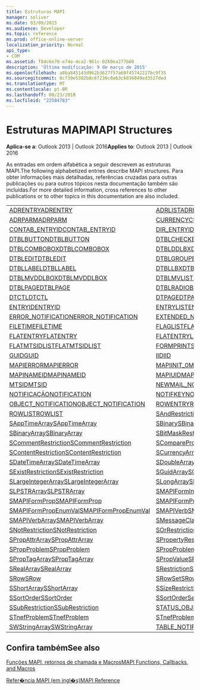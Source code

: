 ```yaml
---
title: Estruturas MAPI
manager: soliver
ms.date: 03/09/2015
ms.audience: Developer
ms.topic: reference
ms.prod: office-online-server
localization_priority: Normal
api_type:
- COM
ms.assetid: f84c6e70-e74e-4ca2-961c-0260ea277b00
description: 'Última modificação: 9 de março de 2015'
ms.openlocfilehash: a8ba845143d962b3627f57a60f45742227bc9f35
ms.sourcegitcommit: 0cf39e5382b8c6f236c8a63c6036849ed3527ded
ms.translationtype: MT
ms.contentlocale: pt-BR
ms.lasthandoff: 08/23/2018
ms.locfileid: "22584783"
---
```

# <a name="mapi-structures"></a><span data-ttu-id="e69f5-103">Estruturas MAPI</span><span class="sxs-lookup"><span data-stu-id="e69f5-103">MAPI Structures</span></span>

  
  
<span data-ttu-id="e69f5-104">**Aplica-se a**: Outlook 2013 | Outlook 2016</span><span class="sxs-lookup"><span data-stu-id="e69f5-104">**Applies to**: Outlook 2013 | Outlook 2016</span></span> 
  
<span data-ttu-id="e69f5-105">As entradas em ordem alfabética a seguir descrevem as estruturas MAPI.</span><span class="sxs-lookup"><span data-stu-id="e69f5-105">The following alphabetized entries describe MAPI structures.</span></span> <span data-ttu-id="e69f5-106">Para obter informações mais detalhadas, referências cruzadas para outras publicações ou para outros tópicos nesta documentação também são incluídas.</span><span class="sxs-lookup"><span data-stu-id="e69f5-106">For more detailed information, cross references to other publications or to other topics in this documentation are also included.</span></span>
  
|||
|:-----|:-----|
|[<span data-ttu-id="e69f5-107">ADRENTRY</span><span class="sxs-lookup"><span data-stu-id="e69f5-107">ADRENTRY</span></span>](adrentry.md) <br/> |[<span data-ttu-id="e69f5-108">ADRLIST</span><span class="sxs-lookup"><span data-stu-id="e69f5-108">ADRLIST</span></span>](adrlist.md) <br/> |
|[<span data-ttu-id="e69f5-109">ADRPARM</span><span class="sxs-lookup"><span data-stu-id="e69f5-109">ADRPARM</span></span>](adrparm.md) <br/> |[<span data-ttu-id="e69f5-110">CURRENCY</span><span class="sxs-lookup"><span data-stu-id="e69f5-110">CURRENCY</span></span>](currency.md) <br/> |
|[<span data-ttu-id="e69f5-111">CONTAB_ENTRYID</span><span class="sxs-lookup"><span data-stu-id="e69f5-111">CONTAB_ENTRYID</span></span>](contab_entryid.md) <br/> |[<span data-ttu-id="e69f5-112">DIR_ENTRYID</span><span class="sxs-lookup"><span data-stu-id="e69f5-112">DIR_ENTRYID</span></span>](dir_entryid.md) <br/> |
|[<span data-ttu-id="e69f5-113">DTBLBUTTON</span><span class="sxs-lookup"><span data-stu-id="e69f5-113">DTBLBUTTON</span></span>](dtblbutton.md) <br/> |[<span data-ttu-id="e69f5-114">DTBLCHECKBOX</span><span class="sxs-lookup"><span data-stu-id="e69f5-114">DTBLCHECKBOX</span></span>](dtblcheckbox.md) <br/> |
|[<span data-ttu-id="e69f5-115">DTBLCOMBOBOX</span><span class="sxs-lookup"><span data-stu-id="e69f5-115">DTBLCOMBOBOX</span></span>](dtblcombobox.md) <br/> |[<span data-ttu-id="e69f5-116">DTBLDDLBX</span><span class="sxs-lookup"><span data-stu-id="e69f5-116">DTBLDDLBX</span></span>](dtblddlbx.md) <br/> |
|[<span data-ttu-id="e69f5-117">DTBLEDIT</span><span class="sxs-lookup"><span data-stu-id="e69f5-117">DTBLEDIT</span></span>](dtbledit.md) <br/> |[<span data-ttu-id="e69f5-118">DTBLGROUPBOX</span><span class="sxs-lookup"><span data-stu-id="e69f5-118">DTBLGROUPBOX</span></span>](dtblgroupbox.md) <br/> |
|[<span data-ttu-id="e69f5-119">DTBLLABEL</span><span class="sxs-lookup"><span data-stu-id="e69f5-119">DTBLLABEL</span></span>](dtbllabel.md) <br/> |[<span data-ttu-id="e69f5-120">DTBLLBX</span><span class="sxs-lookup"><span data-stu-id="e69f5-120">DTBLLBX</span></span>](dtbllbx.md) <br/> |
|[<span data-ttu-id="e69f5-121">DTBLMVDDLBOX</span><span class="sxs-lookup"><span data-stu-id="e69f5-121">DTBLMVDDLBOX</span></span>](dtblmvddlbox.md) <br/> |[<span data-ttu-id="e69f5-122">DTBLMVLISTBOX</span><span class="sxs-lookup"><span data-stu-id="e69f5-122">DTBLMVLISTBOX</span></span>](dtblmvlistbox.md) <br/> |
|[<span data-ttu-id="e69f5-123">DTBLPAGE</span><span class="sxs-lookup"><span data-stu-id="e69f5-123">DTBLPAGE</span></span>](dtblpage.md) <br/> |[<span data-ttu-id="e69f5-124">DTBLRADIOBUTTON</span><span class="sxs-lookup"><span data-stu-id="e69f5-124">DTBLRADIOBUTTON</span></span>](dtblradiobutton.md) <br/> |
|[<span data-ttu-id="e69f5-125">DTCTL</span><span class="sxs-lookup"><span data-stu-id="e69f5-125">DTCTL</span></span>](dtctl.md) <br/> |[<span data-ttu-id="e69f5-126">DTPAGE</span><span class="sxs-lookup"><span data-stu-id="e69f5-126">DTPAGE</span></span>](dtpage.md) <br/> |
|[<span data-ttu-id="e69f5-127">ENTRYID</span><span class="sxs-lookup"><span data-stu-id="e69f5-127">ENTRYID</span></span>](entryid.md) <br/> |[<span data-ttu-id="e69f5-128">ENTRYLIST</span><span class="sxs-lookup"><span data-stu-id="e69f5-128">ENTRYLIST</span></span>](entrylist.md) <br/> |
|[<span data-ttu-id="e69f5-129">ERROR_NOTIFICATION</span><span class="sxs-lookup"><span data-stu-id="e69f5-129">ERROR_NOTIFICATION</span></span>](error_notification.md) <br/> |[<span data-ttu-id="e69f5-130">EXTENDED_NOTIFICATION</span><span class="sxs-lookup"><span data-stu-id="e69f5-130">EXTENDED_NOTIFICATION</span></span>](extended_notification.md) <br/> |
|[<span data-ttu-id="e69f5-131">FILETIME</span><span class="sxs-lookup"><span data-stu-id="e69f5-131">FILETIME</span></span>](filetime.md) <br/> |[<span data-ttu-id="e69f5-132">FLAGLIST</span><span class="sxs-lookup"><span data-stu-id="e69f5-132">FLAGLIST</span></span>](flaglist.md) <br/> |
|[<span data-ttu-id="e69f5-133">FLATENTRY</span><span class="sxs-lookup"><span data-stu-id="e69f5-133">FLATENTRY</span></span>](flatentry.md) <br/> |[<span data-ttu-id="e69f5-134">FLATENTRYLIST</span><span class="sxs-lookup"><span data-stu-id="e69f5-134">FLATENTRYLIST</span></span>](flatentrylist.md) <br/> |
|[<span data-ttu-id="e69f5-135">FLATMTSIDLIST</span><span class="sxs-lookup"><span data-stu-id="e69f5-135">FLATMTSIDLIST</span></span>](flatmtsidlist.md) <br/> |[<span data-ttu-id="e69f5-136">FORMPRINTSETUP</span><span class="sxs-lookup"><span data-stu-id="e69f5-136">FORMPRINTSETUP</span></span>](formprintsetup.md) <br/> |
|[<span data-ttu-id="e69f5-137">GUID</span><span class="sxs-lookup"><span data-stu-id="e69f5-137">GUID</span></span>](guid.md) <br/> |[<span data-ttu-id="e69f5-138">IID</span><span class="sxs-lookup"><span data-stu-id="e69f5-138">IID</span></span>](iid.md) <br/> |
|[<span data-ttu-id="e69f5-139">MAPIERROR</span><span class="sxs-lookup"><span data-stu-id="e69f5-139">MAPIERROR</span></span>](mapierror.md) <br/> |[<span data-ttu-id="e69f5-140">MAPIINIT_0</span><span class="sxs-lookup"><span data-stu-id="e69f5-140">MAPIINIT_0</span></span>](mapiinit_0.md) <br/> |
|[<span data-ttu-id="e69f5-141">MAPINAMEID</span><span class="sxs-lookup"><span data-stu-id="e69f5-141">MAPINAMEID</span></span>](mapinameid.md) <br/> |[<span data-ttu-id="e69f5-142">MAPIUID</span><span class="sxs-lookup"><span data-stu-id="e69f5-142">MAPIUID</span></span>](mapiuid.md) <br/> |
|[<span data-ttu-id="e69f5-143">MTSID</span><span class="sxs-lookup"><span data-stu-id="e69f5-143">MTSID</span></span>](mtsid.md) <br/> |[<span data-ttu-id="e69f5-144">NEWMAIL_NOTIFICATION</span><span class="sxs-lookup"><span data-stu-id="e69f5-144">NEWMAIL_NOTIFICATION</span></span>](newmail_notification.md) <br/> |
|[<span data-ttu-id="e69f5-145">NOTIFICAÇÃO</span><span class="sxs-lookup"><span data-stu-id="e69f5-145">NOTIFICATION</span></span>](notification.md) <br/> |[<span data-ttu-id="e69f5-146">NOTIFKEY</span><span class="sxs-lookup"><span data-stu-id="e69f5-146">NOTIFKEY</span></span>](notifkey.md) <br/> |
|[<span data-ttu-id="e69f5-147">OBJECT_NOTIFICATION</span><span class="sxs-lookup"><span data-stu-id="e69f5-147">OBJECT_NOTIFICATION</span></span>](object_notification.md) <br/> |[<span data-ttu-id="e69f5-148">ROWENTRY</span><span class="sxs-lookup"><span data-stu-id="e69f5-148">ROWENTRY</span></span>](rowentry.md) <br/> |
|[<span data-ttu-id="e69f5-149">ROWLIST</span><span class="sxs-lookup"><span data-stu-id="e69f5-149">ROWLIST</span></span>](rowlist.md) <br/> |[<span data-ttu-id="e69f5-150">SAndRestriction</span><span class="sxs-lookup"><span data-stu-id="e69f5-150">SAndRestriction</span></span>](sandrestriction.md) <br/> |
|[<span data-ttu-id="e69f5-151">SAppTimeArray</span><span class="sxs-lookup"><span data-stu-id="e69f5-151">SAppTimeArray</span></span>](sapptimearray.md) <br/> |[<span data-ttu-id="e69f5-152">SBinary</span><span class="sxs-lookup"><span data-stu-id="e69f5-152">SBinary</span></span>](sbinary.md) <br/> |
|[<span data-ttu-id="e69f5-153">SBinaryArray</span><span class="sxs-lookup"><span data-stu-id="e69f5-153">SBinaryArray</span></span>](sbinaryarray.md) <br/> |[<span data-ttu-id="e69f5-154">SBitMaskRestriction</span><span class="sxs-lookup"><span data-stu-id="e69f5-154">SBitMaskRestriction</span></span>](sbitmaskrestriction.md) <br/> |
|[<span data-ttu-id="e69f5-155">SCommentRestriction</span><span class="sxs-lookup"><span data-stu-id="e69f5-155">SCommentRestriction</span></span>](scommentrestriction.md) <br/> |[<span data-ttu-id="e69f5-156">SComparePropsRestriction</span><span class="sxs-lookup"><span data-stu-id="e69f5-156">SComparePropsRestriction</span></span>](scomparepropsrestriction.md) <br/> |
|[<span data-ttu-id="e69f5-157">SContentRestriction</span><span class="sxs-lookup"><span data-stu-id="e69f5-157">SContentRestriction</span></span>](scontentrestriction.md) <br/> |[<span data-ttu-id="e69f5-158">SCurrencyArray</span><span class="sxs-lookup"><span data-stu-id="e69f5-158">SCurrencyArray</span></span>](scurrencyarray.md) <br/> |
|[<span data-ttu-id="e69f5-159">SDateTimeArray</span><span class="sxs-lookup"><span data-stu-id="e69f5-159">SDateTimeArray</span></span>](sdatetimearray.md) <br/> |[<span data-ttu-id="e69f5-160">SDoubleArray</span><span class="sxs-lookup"><span data-stu-id="e69f5-160">SDoubleArray</span></span>](sdoublearray.md) <br/> |
|[<span data-ttu-id="e69f5-161">SExistRestriction</span><span class="sxs-lookup"><span data-stu-id="e69f5-161">SExistRestriction</span></span>](sexistrestriction.md) <br/> |[<span data-ttu-id="e69f5-162">SGuidArray</span><span class="sxs-lookup"><span data-stu-id="e69f5-162">SGuidArray</span></span>](sguidarray.md) <br/> |
|[<span data-ttu-id="e69f5-163">SLargeIntegerArray</span><span class="sxs-lookup"><span data-stu-id="e69f5-163">SLargeIntegerArray</span></span>](slargeintegerarray.md) <br/> |[<span data-ttu-id="e69f5-164">SLongArray</span><span class="sxs-lookup"><span data-stu-id="e69f5-164">SLongArray</span></span>](slongarray.md) <br/> |
|[<span data-ttu-id="e69f5-165">SLPSTRArray</span><span class="sxs-lookup"><span data-stu-id="e69f5-165">SLPSTRArray</span></span>](slpstrarray.md) <br/> |[<span data-ttu-id="e69f5-166">SMAPIFormInfoArray</span><span class="sxs-lookup"><span data-stu-id="e69f5-166">SMAPIFormInfoArray</span></span>](smapiforminfoarray.md) <br/> |
|[<span data-ttu-id="e69f5-167">SMAPIFormProp</span><span class="sxs-lookup"><span data-stu-id="e69f5-167">SMAPIFormProp</span></span>](smapiformprop.md) <br/> |[<span data-ttu-id="e69f5-168">SMAPIFormPropArray</span><span class="sxs-lookup"><span data-stu-id="e69f5-168">SMAPIFormPropArray</span></span>](smapiformproparray.md) <br/> |
|[<span data-ttu-id="e69f5-169">SMAPIFormPropEnumVal</span><span class="sxs-lookup"><span data-stu-id="e69f5-169">SMAPIFormPropEnumVal</span></span>](smapiformpropenumval.md) <br/> |[<span data-ttu-id="e69f5-170">SMAPIVerb</span><span class="sxs-lookup"><span data-stu-id="e69f5-170">SMAPIVerb</span></span>](smapiverb.md) <br/> |
|[<span data-ttu-id="e69f5-171">SMAPIVerbArray</span><span class="sxs-lookup"><span data-stu-id="e69f5-171">SMAPIVerbArray</span></span>](smapiverbarray.md) <br/> |[<span data-ttu-id="e69f5-172">SMessageClassArray</span><span class="sxs-lookup"><span data-stu-id="e69f5-172">SMessageClassArray</span></span>](smessageclassarray.md) <br/> |
|[<span data-ttu-id="e69f5-173">SNotRestriction</span><span class="sxs-lookup"><span data-stu-id="e69f5-173">SNotRestriction</span></span>](snotrestriction.md) <br/> |[<span data-ttu-id="e69f5-174">SOrRestriction</span><span class="sxs-lookup"><span data-stu-id="e69f5-174">SOrRestriction</span></span>](sorrestriction.md) <br/> |
|[<span data-ttu-id="e69f5-175">SPropAttrArray</span><span class="sxs-lookup"><span data-stu-id="e69f5-175">SPropAttrArray</span></span>](spropattrarray.md) <br/> |[<span data-ttu-id="e69f5-176">SPropertyRestriction</span><span class="sxs-lookup"><span data-stu-id="e69f5-176">SPropertyRestriction</span></span>](spropertyrestriction.md) <br/> |
|[<span data-ttu-id="e69f5-177">SPropProblem</span><span class="sxs-lookup"><span data-stu-id="e69f5-177">SPropProblem</span></span>](spropproblem.md) <br/> |[<span data-ttu-id="e69f5-178">SPropProblemArray</span><span class="sxs-lookup"><span data-stu-id="e69f5-178">SPropProblemArray</span></span>](spropproblemarray.md) <br/> |
|[<span data-ttu-id="e69f5-179">SPropTagArray</span><span class="sxs-lookup"><span data-stu-id="e69f5-179">SPropTagArray</span></span>](sproptagarray.md) <br/> |[<span data-ttu-id="e69f5-180">SPropValue</span><span class="sxs-lookup"><span data-stu-id="e69f5-180">SPropValue</span></span>](spropvalue.md) <br/> |
|[<span data-ttu-id="e69f5-181">SRealArray</span><span class="sxs-lookup"><span data-stu-id="e69f5-181">SRealArray</span></span>](srealarray.md) <br/> |[<span data-ttu-id="e69f5-182">SRestriction</span><span class="sxs-lookup"><span data-stu-id="e69f5-182">SRestriction</span></span>](srestriction.md) <br/> |
|[<span data-ttu-id="e69f5-183">SRow</span><span class="sxs-lookup"><span data-stu-id="e69f5-183">SRow</span></span>](srow.md) <br/> |[<span data-ttu-id="e69f5-184">SRowSet</span><span class="sxs-lookup"><span data-stu-id="e69f5-184">SRowSet</span></span>](srowset.md) <br/> |
|[<span data-ttu-id="e69f5-185">SShortArray</span><span class="sxs-lookup"><span data-stu-id="e69f5-185">SShortArray</span></span>](sshortarray.md) <br/> |[<span data-ttu-id="e69f5-186">SSizeRestriction</span><span class="sxs-lookup"><span data-stu-id="e69f5-186">SSizeRestriction</span></span>](ssizerestriction.md) <br/> |
|[<span data-ttu-id="e69f5-187">SSortOrder</span><span class="sxs-lookup"><span data-stu-id="e69f5-187">SSortOrder</span></span>](ssortorder.md) <br/> |[<span data-ttu-id="e69f5-188">SSortOrderSet</span><span class="sxs-lookup"><span data-stu-id="e69f5-188">SSortOrderSet</span></span>](ssortorderset.md) <br/> |
|[<span data-ttu-id="e69f5-189">SSubRestriction</span><span class="sxs-lookup"><span data-stu-id="e69f5-189">SSubRestriction</span></span>](ssubrestriction.md) <br/> |[<span data-ttu-id="e69f5-190">STATUS_OBJECT_NOTIFICATION</span><span class="sxs-lookup"><span data-stu-id="e69f5-190">STATUS_OBJECT_NOTIFICATION</span></span>](status_object_notification.md) <br/> |
|[<span data-ttu-id="e69f5-191">STnefProblem</span><span class="sxs-lookup"><span data-stu-id="e69f5-191">STnefProblem</span></span>](stnefproblem.md) <br/> |[<span data-ttu-id="e69f5-192">STnefProblemArray</span><span class="sxs-lookup"><span data-stu-id="e69f5-192">STnefProblemArray</span></span>](stnefproblemarray.md) <br/> |
|[<span data-ttu-id="e69f5-193">SWStringArray</span><span class="sxs-lookup"><span data-stu-id="e69f5-193">SWStringArray</span></span>](swstringarray.md) <br/> |[<span data-ttu-id="e69f5-194">TABLE_NOTIFICATION</span><span class="sxs-lookup"><span data-stu-id="e69f5-194">TABLE_NOTIFICATION</span></span>](table_notification.md) <br/> |
   
## <a name="see-also"></a><span data-ttu-id="e69f5-195">Confira também</span><span class="sxs-lookup"><span data-stu-id="e69f5-195">See also</span></span>



[<span data-ttu-id="e69f5-196">Funções MAPI, retornos de chamada e Macros</span><span class="sxs-lookup"><span data-stu-id="e69f5-196">MAPI Functions, Callbacks, and Macros</span></span>](mapi-functions-callbacks-and-macros.md)


[<span data-ttu-id="e69f5-197">Refer�ncia MAPI (em ingl�s)</span><span class="sxs-lookup"><span data-stu-id="e69f5-197">MAPI Reference</span></span>](mapi-reference.md)

